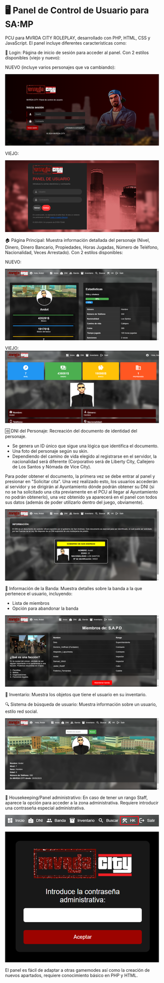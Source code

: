 # 🖥️ Panel de Control de Usuario para SA:MP
PCU para MVRDA CITY ROLEPLAY, desarrollado con PHP, HTML, CSS y JavaScript. El panel incluye diferentes características como:

🔐 Login: Página de inicio de sesión para acceder al panel. Con 2 estilos disponibles (viejo y nuevo):

NUEVO (incluye varios personajes que va cambiando):

![Login](https://github.com/itsAndot/mcpanel/blob/main/screenshots/nuevoinicio.png)

VIEJO:

![Login](https://github.com/itsAndot/mcpanel/blob/main/screenshots/login.png)

🏠 Página Principal: Muestra información detallada del personaje (Nivel, Dinero, Dinero Bancario, Propiedades, Horas Jugadas, Número de Teléfono, Nacionalidad, Veces Arrestado). Con 2 estilos disponibles:

NUEVO:

![Index](https://github.com/itsAndot/mcpanel/blob/main/screenshots/principalnuevo.png)

VIEJO:
![Index](https://github.com/itsAndot/mcpanel/blob/main/screenshots/index.png)


🆔 DNI del Personaje: Recreación del documento de identidad del personaje. 
- Se genera un ID único que sigue una lógica que identifica el documento.
- Una foto del personaje según su skin.
- Dependiendo del camino de vida elegido al registrarse en el servidor, la nacionalidad será diferente (Corporativo será de Liberty City, Callejero de Los Santos y Nómada de Vice City).

Para poder obtener el documento, la primera vez se debe entrar al panel y presionar en "Solicitar cita". Una vez realizado esto, los usuarios accederán al servidor y se dirigirán al Ayuntamiento dónde podrán obtener su DNI (si no se ha solicitado una cita previamente en el PCU al llegar al Ayuntamiento no podrán obtenerlo), una vez obtenido ya aparecerá en el panel con todos sus datos (además de poder utilizarlo dentro del juego, obviamente).

![DNI](https://github.com/itsAndot/mcpanel/blob/main/screenshots/dni2.png)

👥 Información de la Banda: Muestra detalles sobre la banda a la que pertenece el usuario, incluyendo:
- Lista de miembros
- Opción para abandonar la banda

![Banda](https://github.com/itsAndot/mcpanel/blob/main/screenshots/banda.png)

🧰 Inventario: Muestra los objetos que tiene el usuario en su inventario.

🔍 Sistema de búsqueda de usuario: Muestra información sobre un usuario, estilo red social.

![Buscar](https://github.com/itsAndot/mcpanel/blob/main/screenshots/buscar.png)

🔧 Housekeeping/Panel administrativo: En caso de tener un rango Staff, aparece la opción para acceder a la zona administrativa. Requiere introducir una contraseña especial administrativa.

![Barra](https://github.com/itsAndot/mcpanel/blob/main/screenshots/barrahk.png)

![Acceso](https://github.com/itsAndot/mcpanel/blob/main/screenshots/accesohk.png)

El panel es fácil de adaptar a otras gamemodes así como la creación de nuevos apartados, requiere conocimiento básico en PHP y HTML.
